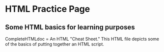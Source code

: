 # HTML Practice Page
## Some HTML basics for learning purposes 
CompleteHTMLdoc = An HTML "Cheat Sheet." This HTML file depicts some of the basics of putting together an HTML script.
